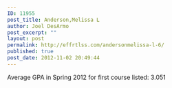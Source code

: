 ```yaml
---
ID: 11955
post_title: Anderson,Melissa L
author: Joel DesArmo
post_excerpt: ""
layout: post
permalink: http://effrtlss.com/andersonmelissa-l-6/
published: true
post_date: 2012-11-02 20:49:44
---
```

<p>Average GPA in Spring 2012 for first course listed: 3.051</p>